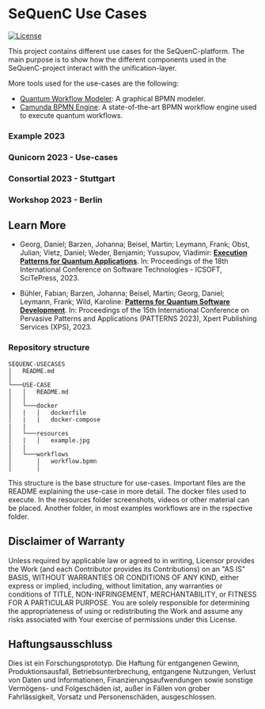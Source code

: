 # SeQuenC Use Cases

[![License](https://img.shields.io/badge/License-Apache%202.0-blue.svg)](https://opensource.org/licenses/Apache-2.0)

This project contains different use cases for the SeQuenC-platform.
The main purpose is to show how the different components used in the SeQuenC-project interact with the unification-layer.

More tools used for the use-cases are the following:

- [Quantum Workflow Modeler](https://github.com/SeQuenC-Consortium/workflow-modeler): A graphical BPMN modeler.
- [Camunda BPMN Engine](https://camunda.com/products/camunda-platform/bpmn-engine/): A state-of-the-art BPMN workflow engine used to execute quantum workflows.

### Example 2023

### Qunicorn 2023 - Use-cases

### Consortial 2023 - Stuttgart

### Workshop 2023 - Berlin

## Learn More

- Georg, Daniel; Barzen, Johanna; Beisel, Martin; Leymann, Frank; Obst, Julian; Vietz, Daniel; Weder, Benjamin; Yussupov, Vladimir: [**Execution Patterns for Quantum Applications**](https://www.iaas.uni-stuttgart.de/publications/Georg2023_PatternsQuantumExecution.pdf). In: Proceedings of the 18th International Conference on Software Technologies - ICSOFT, SciTePress, 2023.

- Bühler, Fabian; Barzen, Johanna; Beisel, Martin; Georg, Daniel; Leymann, Frank; Wild, Karoline: [**Patterns for Quantum Software Development**](https://www.iaas.uni-stuttgart.de/publications/Buehler2023_PatternsQuantumSE.pdf). In: Proceedings of the 15th International Conference on Pervasive Patterns and Applications (PATTERNS 2023), Xpert Publishing Services (XPS), 2023.

### Repository structure

```
SEQUENC-USECASES
│   README.md
│
└───USE-CASE
│   │   README.md
│   │
│   └───docker
│   |   │   dockerfile
│   |   |   docker-compose
|   |
│   └───resources
│   |   │   example.jpg
|   |
│   └───workflows
│       │   workflow.bpmn
│       │
```

This structure is the base structure for use-cases.
Important files are the README explaining the use-case in more detail. The docker files used to execute. In the resources folder screenshots, videos or other material can be placed. Another folder, in most examples workflows are in the rspective folder.

## Disclaimer of Warranty

Unless required by applicable law or agreed to in writing, Licensor provides the Work (and each Contributor provides its Contributions) on an "AS IS" BASIS, WITHOUT WARRANTIES OR CONDITIONS OF ANY KIND, either express or implied, including, without limitation, any warranties or conditions of TITLE, NON-INFRINGEMENT, MERCHANTABILITY, or FITNESS FOR A PARTICULAR PURPOSE.
You are solely responsible for determining the appropriateness of using or redistributing the Work and assume any risks associated with Your exercise of permissions under this License.

## Haftungsausschluss

Dies ist ein Forschungsprototyp.
Die Haftung für entgangenen Gewinn, Produktionsausfall, Betriebsunterbrechung, entgangene Nutzungen, Verlust von Daten und Informationen, Finanzierungsaufwendungen sowie sonstige Vermögens- und Folgeschäden ist, außer in Fällen von grober Fahrlässigkeit, Vorsatz und Personenschäden, ausgeschlossen.
